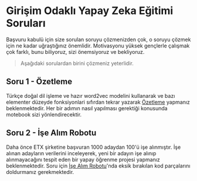 # Girişim Odaklı Yapay Zeka Eğitimi Soruları


Başvuru kabulü için size sorulan soruyu çözmenizden çok, o soruyu çözmek için ne kadar uğraştığınız önemlidir. Motivasyonu yüksek gençlerle çalışmak çok farklı, bunu biliyoruz, sizi önemsiyoruz ve bekliyoruz.

> Aşağıdaki sorulardan birini çözmeniz yeterlidir.
 
## Soru 1 - Özetleme
Türkçe doğal dil işleme ve hazır word2vec modelini kullanarak ve bazı elementer düzeyde fonksiyonlari sıfırdan tekrar yazarak [Özetleme](https://github.com/kaveai/girisim-odakli-yapay-zeka-egitimi-2-sorulari/blob/main/Soru1.ipynb) yapmanız beklenmektedir. Her bir adımın nasıl yapılması gerektiği konusunda motebook sizi yönlendirecektir.

## Soru 2 - İşe Alım Robotu
Daha önce ETX şirketine başvuran 1000 adaydan 100'ü işe alınmıştır. İşe alınan adayların verilerini inceleyerek, yeni bir adayın işe alınıp alınmayacağını tespit eden bir yapay öğrenme projesi yapmanız beklenmektedir. Soru için [İşe Alım Robotu](https://github.com/kaveai/girisim-odakli-yapay-zeka-egitimi-2-sorulari/blob/main/Soru2.ipynb)'nda eksik bırakılan kod parçalarını doldurmanız gerekmektedir.

